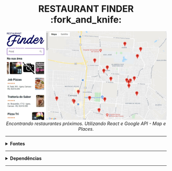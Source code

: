 <h1 align="center">RESTAURANT FINDER :fork_and_knife:</h1>

<p align="center">
  <a href="https://restaurants-search-react.netlify.app" target="_blank">
    <img 
         src="https://raw.githubusercontent.com/lucasrmagalhaes/restaurants_search-react/main/src/assets/restaurant-finder.jpg" 
         alt="Restaurant Finder" 
    />
  </a>
  <br />
  <i>Encontrando restaurantes próximos. Utilizando React e Google API - Map e Places.</i>
</p>

<hr />

<details>
  <summary><strong>Fontes</strong></summary>
  
  <br />
  
  <p align="left">
    <a href="https://www.npmjs.com/package/styled-reset">Styled-Reset</a> <br />
    <a href="https://github.com/material-components/material-components-web-react/tree/master/packages/text-field">Text-Field</a> <br />
    <a href="https://www.npmjs.com/package/@material/react-material-icon">React-Material-Icon</a> <br />
    <a href="https://fonts.google.com/specimen/Roboto">Fonts Google - Roboto</a> <br />
    <a href="https://www.npmjs.com/package/react-slick">React-Slick</a> <br />
    <a href="https://www.npmjs.com/package/react-rating-stars-component">React-Rating-Stars</a> <br />
    <a href="https://pt-br.reactjs.org/docs/portals.html">Portals</a> <br />
    <a href="https://developers.google.com/maps/documentation/javascript/places">JavaScript Places</a> <br />
    <a href="https://github.com/fullstackreact/google-maps-react#readme">Google-Maps-React</a> <br />
    <a href="https://chrome.google.com/webstore/detail/google-maps-platform-api/mlikepnkghhlnkgeejmlkfeheihlehne">Extensão Chrome - Maps</a> <br />
    <a href="https://www.npmjs.com/package/react-lottie">React-Lottie</a> <br />
    <a href="https://lottiefiles.com/">Lottie Files</a>
  </p>
  
</details>

<hr />

<details>
  
  <summary><strong>Dependências</strong></summary>
  
  <br />

  <pre>yarn add styled-components</pre>
  <pre>yarn add styled-reset</pre>
  <pre>yarn add @material/react-text-field</pre>
  <pre>yarn add @material/react-material-icon</pre>
  <pre>yarn add react-slick</pre>
  <pre>yarn add slick-carousel</pre>
  <pre>yarn add react-rating-stars-component</pre>
  <pre>yarn add google-maps-react</pre>
  <pre>yarn add redux react-redux</pre>
  <pre>yarn add react-lottie</pre>

</details>

<hr />
